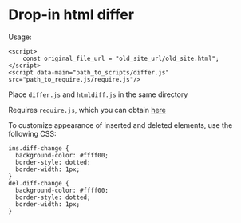 # Drop-in html differ

Usage:

```
<script>
    const original_file_url = "old_site_url/old_site.html";
</script>
<script data-main="path_to_scripts/differ.js" src="path_to_require.js/require.js"/>
```

Place `differ.js` and `htmldiff.js` in the same directory

Requires `require.js`, which you can obtain [here](https://requirejs.org/docs/download.html)

To customize appearance of inserted and deleted elements, use the following CSS:

```
ins.diff-change {
  background-color: #ffff00;
  border-style: dotted;
  border-width: 1px;
}
del.diff-change {
  background-color: #ffff00;
  border-style: dotted;
  border-width: 1px;
}
```
